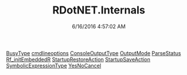 ﻿---
title: RDotNET.Internals
date: 6/16/2016 4:57:02 AM
---

[BusyType](T-RDotNET.Internals.BusyType.html)
[cmdlineoptions](T-RDotNET.Internals.cmdlineoptions.html)
[ConsoleOutputType](T-RDotNET.Internals.ConsoleOutputType.html)
[OutputMode](T-RDotNET.Internals.OutputMode.html)
[ParseStatus](T-RDotNET.Internals.ParseStatus.html)
[Rf_initEmbeddedR](T-RDotNET.Internals.Rf_initEmbeddedR.html)
[StartupRestoreAction](T-RDotNET.Internals.StartupRestoreAction.html)
[StartupSaveAction](T-RDotNET.Internals.StartupSaveAction.html)
[SymbolicExpressionType](T-RDotNET.Internals.SymbolicExpressionType.html)
[YesNoCancel](T-RDotNET.Internals.YesNoCancel.html)
